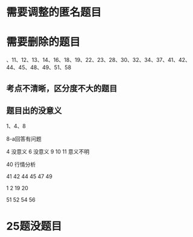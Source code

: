 # 需要调整的匿名题目


# 需要删除的题目

、11、12、13、14、16、18、19、22、23、28、30、32、34、37、41、42、44、45、48、49、51、58

## 考点不清晰，区分度不大的题目


## 题目出的没意义
1、4、8

8-a回答有问题

4 没意义
6 没意义
9 
10
11 意义不明

40 行情分析

41
42
44
45
47
49



1 2  19 20 


51 52 54 56 



# 25题没题目

